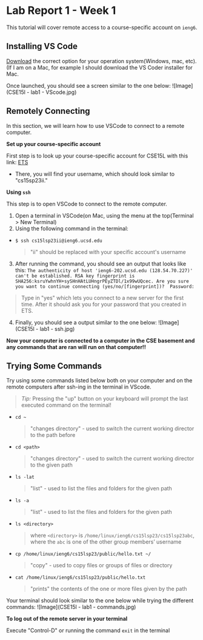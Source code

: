 # Lab Report 1 - Week 1
This tutorial will cover remote access to a course-specific account on `ieng6`.

## Installing VS Code
[Download](https://code.visualstudio.com/download) the correct option for your operation system(Windows, mac, etc). (If I am on a Mac, for example I should download the VS Coder installer for Mac.

Once launched, you should see a screen similar to the one below:
![Image](CSE15l - lab1 - VScode.jpg)

## Remotely Connecting
In this section, we will learn how to use VSCode to connect to a remote computer.

**Set up your course-specific account**

First step is to look up your course-specific account for CSE15L with this link: [ETS](https://sdacs.ucsd.edu/~icc/index.php)
* There, you will find your username, which should look similar to "cs15sp23ii."

**Using `ssh`**

This step is to open VSCode to connect to the remote computer.
1. Open a terminal in VSCode(on Mac, using the menu at the top(Terminal > New Terminal)
2. Using the following command in the terminal:
  * `$ ssh cs15lsp23ii@ieng6.ucsd.edu`
      > "ii" should be replaced with your specific account's username
      
3. After running the command, you should see an output that looks like this: ``The authenticity of host 'ieng6-202.ucsd.edu (128.54.70.227)' can't be established.
RSA key fingerprint is SHA256:ksruYwhnYH+sySHnHAtLUHngrPEyZTDl/1x99wUQcec.
Are you sure you want to continue connecting (yes/no/[fingerprint])? 
Password: ``
  >Type in "yes" which lets you connect to a new server for the first time. After it should ask you for your password that you created in ETS. 
  
4. Finally, you should see a output similar to the one below:
![Image](CSE15l - lab1 - ssh.jpg)

**Now your computer is connected to a computer in the CSE basement and any commands that are ran will run on that computer!!**

## Trying Some Commands

Try using some commands listed below both on your computer and on the remote computers after ssh-ing in the terminal in VScode.
> *Tip:* Pressing the "up" button on your keyboard will prompt the last executed command on the terminal!

* `cd ~`

   > "changes directory" - used to switch the current working director to the path before

* `cd <path>`

   > "changes directory" - used to switch the current working director to the given path 
 
* `ls -lat`

   > "list" - used to list the files and folders for the given path

* `ls -a`

   > "list" - used to list the files and folders for the given path

* `ls <directory>`

   > where `<directory>` is `/home/linux/ieng6/cs15lsp23/cs15lsp23abc`, where the `abc` is one of the other group members’ username

* `cp /home/linux/ieng6/cs15lsp23/public/hello.txt ~/`

   > "copy" - used to copy files or groups of files or directory
 
* `cat /home/linux/ieng6/cs15lsp23/public/hello.txt`

   > "prints" the contents of the one or more files given by the path

Your terminal should look similar to the one below while trying the different commands:
![Image](CSE15l - lab1 - commands.jpg)

**To log out of the remote server in your terminal**

Execute "Control-D" or running the command `exit` in the terminal

